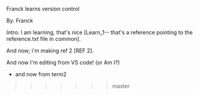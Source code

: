 Franck learns version control

By: Franck

Intro: I am learning, that's nice [Learn_1-- that's a reference pointing to the reference.txt file in common].

And now; i'm making ref 2 [REF 2].

And now I'm editing from VS code!
(or Am I?)

- and now from term2
>>>>>>> master

